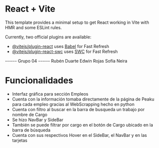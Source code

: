 # React + Vite

This template provides a minimal setup to get React working in Vite with HMR and some ESLint rules.

Currently, two official plugins are available:

- [@vitejs/plugin-react](https://github.com/vitejs/vite-plugin-react/blob/main/packages/plugin-react/README.md) uses [Babel](https://babeljs.io/) for Fast Refresh
- [@vitejs/plugin-react-swc](https://github.com/vitejs/vite-plugin-react-swc) uses [SWC](https://swc.rs/) for Fast Refresh

------ Grupo 04 ------
Rubén Duarte
Edwin Rojas
Sofía Neira

# Funcionalidades
- Interfaz gráfica para sección Empleos
- Cuenta con la información tomaba directamente de la página de Peaku para cada empleo gracias al WebScrapping hecho en python
- Cuenta con filtro al buscar en la barra de busqueda un trabajo por nombre de Cargo
- Se hizo NavBar y SideBar
- También se puede filtrar por cargo en el botón de Cargo ubicado en la barra de búsqueda
- Cuenta con sus respectivos Hover en el SideBar, el NavBar y en las tarjetas